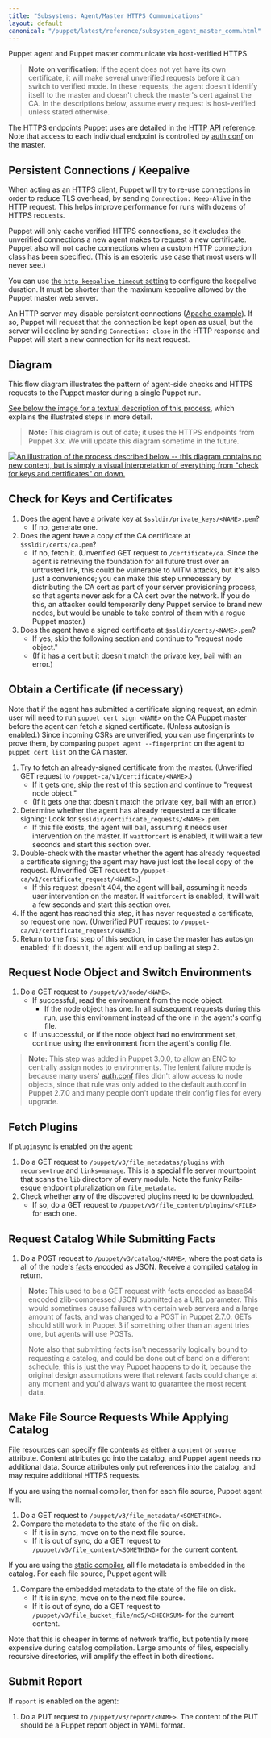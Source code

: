```yaml
---
title: "Subsystems: Agent/Master HTTPS Communications"
layout: default
canonical: "/puppet/latest/reference/subsystem_agent_master_comm.html"
---
```


[http_api]: ./http_api/http_api_index.html
[authconf]: ./config_file_auth.html
[facts]: ./lang_variables.html#facts-and-built-in-variables
[catalog]: ./lang_summary.html#compilation-and-catalogs
[file]: /puppet/4.2/reference/type.html#file
[static]: /puppet/4.2/reference/indirection.html#catalog
[keepalive_setting]: /puppet/4.2/reference/configuration.html#httpkeepalivetimeout



Puppet agent and Puppet master communicate via host-verified HTTPS.

> **Note on verification:** If the agent does not yet have its own certificate, it will make several unverified requests before it can switch to verified mode. In these requests, the agent doesn't identify itself to the master and doesn't check the master's cert against the CA. In the descriptions below, assume every request is host-verified unless stated otherwise.

The HTTPS endpoints Puppet uses are detailed in the [HTTP API reference][http_api]. Note that access to each individual endpoint is controlled by [auth.conf][authconf] on the master.

## Persistent Connections / Keepalive

When acting as an HTTPS client, Puppet will try to re-use connections in order to reduce TLS overhead, by sending `Connection: Keep-Alive` in the HTTP request. This helps improve performance for runs with dozens of HTTPS requests.

Puppet will only cache verified HTTPS connections, so it excludes the unverified connections a new agent makes to request a new certificate. Puppet also will not cache connections when a custom HTTP connection class has been specified. (This is an esoteric use case that most users will never see.)

You can use [the `http_keepalive_timeout` setting][keepalive_setting] to configure the keepalive duration. It must be shorter than the maximum keepalive allowed by the Puppet master web server.

An HTTP server may disable persistent connections ([Apache example](http://httpd.apache.org/docs/current/mod/core.html#keepalive)). If so, Puppet will request that the connection be kept open as usual, but the server will decline by sending `Connection: close` in the HTTP response and Puppet will start a new connection for its next request.


## Diagram

This flow diagram illustrates the pattern of agent-side checks and HTTPS requests to the Puppet master during a single Puppet run.

[See below the image for a textual description of this process](#check-for-keys-and-certificates), which explains the illustrated steps in more detail.

> **Note:** This diagram is out of date; it uses the HTTPS endpoints from Puppet 3.x. We will update this diagram sometime in the future.

[![An illustration of the process described below -- this diagram contains no new content, but is simply a visual interpretation of everything from "check for keys and certificates" on down.](./images/agent-master-https-sequence-small.gif)](./images/agent-master-https-sequence-large.gif)

## Check for Keys and Certificates

1. Does the agent have a private key at `$ssldir/private_keys/<NAME>.pem`?
    * If no, generate one.
2. Does the agent have a copy of the CA certificate at `$ssldir/certs/ca.pem`?
    * If no, fetch it. (Unverified GET request to `/certificate/ca`. Since the agent is retrieving the foundation for all future trust over an untrusted link, this could be vulnerable to MITM attacks, but it's also just a convenience; you can make this step unnecessary by distributing the CA cert as part of your server provisioning process, so that agents never ask for a CA cert over the network. If you do this, an attacker could temporarily deny Puppet service to brand new nodes, but would be unable to take control of them with a rogue Puppet master.)
3. Does the agent have a signed certificate at `$ssldir/certs/<NAME>.pem`?
    * If yes, skip the following section and continue to "request node object."
    * (If it has a cert but it doesn't match the private key, bail with an error.)

## Obtain a Certificate (if necessary)

Note that if the agent has submitted a certificate signing request, an admin user will need to run `puppet cert sign <NAME>` on the CA Puppet master before the agent can fetch a signed certificate. (Unless autosign is enabled.) Since incoming CSRs are unverified, you can use fingerprints to prove them, by comparing `puppet agent --fingerprint` on the agent to `puppet cert list` on the CA master.

1. Try to fetch an already-signed certificate from the master. (Unverified GET request to `/puppet-ca/v1/certificate/<NAME>`.)
    * If it gets one, skip the rest of this section and continue to "request node object."
    * (If it gets one that doesn't match the private key, bail with an error.)
2. Determine whether the agent has already requested a certificate signing: Look for `$ssldir/certificate_requests/<NAME>.pem`.
    * If this file exists, the agent will bail, assuming it needs user intervention on the master. If `waitforcert` is enabled, it will wait a few seconds and start this section over.
3. Double-check with the master whether the agent has already requested a certificate signing; the agent may have just lost the local copy of the request. (Unverified GET request to `/puppet-ca/v1/certificate_request/<NAME>`.)
    * If this request doesn't 404, the agent will bail, assuming it needs user intervention on the master. If `waitforcert` is enabled, it will wait a few seconds and start this section over.
4. If the agent has reached this step, it has never requested a certificate, so request one now. (Unverified PUT request to `/puppet-ca/v1/certificate_request/<NAME>`.)
5. Return to the first step of this section, in case the master has autosign enabled; if it doesn't, the agent will end up bailing at step 2.

## Request Node Object and Switch Environments

1. Do a GET request to `/puppet/v3/node/<NAME>`.
    * If successful, read the environment from the node object.
        * If the node object has one: In all subsequent requests during this run, use this environment instead of the one in the agent's config file.
    * If unsuccessful, or if the node object had no environment set, continue using the environment from the agent's config file.

> **Note:** This step was added in Puppet 3.0.0, to allow an ENC to centrally assign nodes to environments. The lenient failure mode is because many users' [auth.conf][authconf] files didn't allow access to node objects, since that rule was only added to the default auth.conf in Puppet 2.7.0 and many people don't update their config files for every upgrade.

## Fetch Plugins

If `pluginsync` is enabled on the agent:

1. Do a GET request to `/puppet/v3/file_metadatas/plugins` with `recurse=true` and `links=manage`. This is a special file server mountpoint that scans the `lib` directory of every module. Note the funky Rails-esque endpoint pluralization on `file_metadata`.
2. Check whether any of the discovered plugins need to be downloaded.
    * If so, do a GET request to `/puppet/v3/file_content/plugins/<FILE>` for each one.

## Request Catalog While Submitting Facts

1. Do a POST request to `/puppet/v3/catalog/<NAME>`, where the post data is all of the node's [facts][] encoded as JSON. Receive a compiled [catalog][] in return.

> **Note:** This used to be a GET request with facts encoded as base64-encoded zlib-compressed JSON submitted as a URL parameter. This would sometimes cause failures with certain web servers and a large amount of facts, and was changed to a POST in Puppet 2.7.0. GETs should still work in Puppet 3 if something other than an agent tries one, but agents will use POSTs.
>
> Note also that submitting facts isn't necessarily logically bound to requesting a catalog, and could be done out of band on a different schedule; this is just the way Puppet happens to do it, because the original design assumptions were that relevant facts could change at any moment and you'd always want to guarantee the most recent data.

## Make File Source Requests While Applying Catalog

[File][] resources can specify file contents as either a `content` or `source` attribute. Content attributes go into the catalog, and Puppet agent needs no additional data. Source attributes only put references into the catalog, and may require additional HTTPS requests.

If you are using the normal compiler, then for each file source, Puppet agent will:

1. Do a GET request to `/puppet/v3/file_metadata/<SOMETHING>`.
2. Compare the metadata to the state of the file on disk.
    * If it is in sync, move on to the next file source.
    * If it is out of sync, do a GET request to `/puppet/v3/file_content/<SOMETHING>` for the current content.

If you are using the [static compiler][static], all file metadata is embedded in the catalog. For each file source, Puppet agent will:

1. Compare the embedded metadata to the state of the file on disk.
    * If it is in sync, move on to the next file source.
    * If it is out of sync, do a GET request to `/puppet/v3/file_bucket_file/md5/<CHECKSUM>` for the current content.

Note that this is cheaper in terms of network traffic, but potentially more expensive during catalog compilation. Large amounts of files, especially recursive directories, will amplify the effect in both directions.

## Submit Report

If `report` is enabled on the agent:

1. Do a PUT request to `/puppet/v3/report/<NAME>`. The content of the PUT should be a Puppet report object in YAML format.
